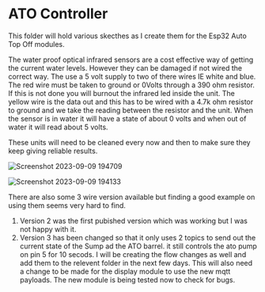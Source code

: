 # ATO Controller

This folder will hold various skecthes as I create them for the Esp32 Auto Top Off modules. 


The water proof optical infrared sensors are a cost effective way of getting the current water levels. However they can be damaged if not wired the correct way. The use a 5 volt supply to two of there wires IE white and blue. The red wire must be taken to ground or 0Volts through a 390 ohm resistor. If this is not done you will burnout the infrared led inside the unit. The yellow wire is the data out and this has to be wired with a 4.7k ohm resistor to ground and we take the reading between the resistor and the unit. When the sensor is in water it will have a state of about 0 volts and when out of water it will read about 5 volts.

These units will need to be cleaned every now and then to make sure they keep giving reliable results.

![Screenshot 2023-09-09 194709](https://github.com/johnmholmes/Aquarium_Monitor_V2/assets/60571002/ccd80f84-2e46-4943-81f1-084951e1fe7c)

![Screenshot 2023-09-09 194133](https://github.com/johnmholmes/Aquarium_Monitor_V2/assets/60571002/51f80b5c-c712-4b7b-85b5-c293fd5585b9)

There are also some 3 wire version available but finding a good example on using them seems very hard to find.

   1. Version 2 was the first pubished version which was working but I was not happy with it.
   2. Version 3 has been changed so that it only uses 2 topics to send out the current state of the Sump ad the ATO barrel. it still controls the ato pump on pin 5 for 10 secods. I will be creating the flow changes as well and add them to the relevent folder in the next few days. This will also need a change to be made for the display module to use the new mqtt payloads. The new module is being tested now to check for bugs.
































